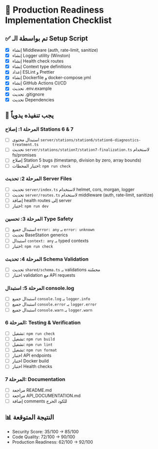 # 🎯 Production Readiness Implementation Checklist

## ✅ تم بواسطة الـ Setup Script

- [x] إنشاء Middleware (auth, rate-limit, sanitize)
- [x] إنشاء Logger utility (Winston)
- [x] إنشاء Health check routes
- [x] إنشاء Context type definitions
- [x] إعداد ESLint و Prettier
- [x] إنشاء Dockerfile و docker-compose.yml
- [x] إنشاء GitHub Actions CI/CD
- [x] تحديث .env.example
- [x] تحديث .gitignore
- [x] تحديث Dependencies

## 🔨 يجب تنفيذه يدوياً

### المرحلة 1: إصلاح Stations 6 & 7
- [ ] استبدال محتوى `server/stations/station6/station6-diagnostics-treatment.ts`
- [ ] تحديث `server/stations/station7/station7-finalization.ts` لاستخدام fs/promises
- [ ] إصلاح Station 5 bugs (timestamp, division by zero, array bounds)
- [ ] اختبار المحطات: `npm run check`

### المرحلة 2: تحديث Server Files
- [ ] تحديث `server/index.ts` لاستخدام helmet, cors, morgan, logger
- [ ] تحديث `server/routes.ts` لاستخدام middleware (auth, rate-limit, sanitize)
- [ ] إضافة health routes إلى server
- [ ] اختبار: `npm run dev`

### المرحلة 3: تحسين Type Safety
- [ ] استبدال جميع `error: any` بـ `error: unknown`
- [ ] تحديث BaseStation generics
- [ ] استبدال `context: any` بـ typed contexts
- [ ] اختبار: `npm run check`

### المرحلة 4: تحديث Schema Validation
- [ ] تحديث `shared/schema.ts` بـ validations محسّنة
- [ ] اختبار validation مع API requests

### المرحلة 5: استبدال console.log
- [ ] استبدال جميع `console.log` بـ `logger.info`
- [ ] استبدال جميع `console.error` بـ `logger.error`
- [ ] استبدال جميع `console.warn` بـ `logger.warn`

### المرحلة 6: Testing & Verification
- [ ] تشغيل: `npm run check`
- [ ] تشغيل: `npm run build`
- [ ] تشغيل: `npm run lint`
- [ ] تشغيل: `npm run format`
- [ ] اختبار API endpoints
- [ ] اختبار Docker build
- [ ] اختبار Health checks

### المرحلة 7: Documentation
- [ ] مراجعة README.md
- [ ] مراجعة API_DOCUMENTATION.md
- [ ] إضافة comments للكود الحرج

## 📊 النتيجة المتوقعة

- Security Score: 35/100 → 85/100
- Code Quality: 72/100 → 90/100
- Production Readiness: 62/100 → 92/100
